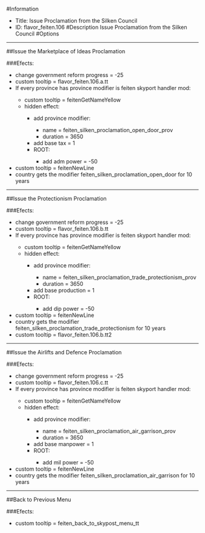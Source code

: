 #Information
 - Title: Issue Proclamation from the Silken Council
 - ID: flavor_feiten.106
#Description
Issue Proclamation from the Silken Council
#Options

___
##Issue the Marketplace of Ideas Proclamation

###Efects:<ul><li>change government reform progress = -25</li><li>custom tooltip = flavor_feiten.106.a.tt</li><li>If every province has province modifier is feiten skyport handler mod:</li><ul><li>custom tooltip = feitenGetNameYellow</li><li>hidden effect:</li><ul><li>add province modifier:</li><ul><li>name = feiten_silken_proclamation_open_door_prov</li><li>duration = 3650</li></ul><li>add base tax = 1</li><li>ROOT:</li><ul><li>add adm power = -50</li></ul></ul></ul><li>custom tooltip = feitenNewLine</li><li>country gets the modifier feiten_silken_proclamation_open_door for 10 years</li></ul>

___
##Issue the Protectionism Proclamation

###Efects:<ul><li>change government reform progress = -25</li><li>custom tooltip = flavor_feiten.106.b.tt</li><li>If every province has province modifier is feiten skyport handler mod:</li><ul><li>custom tooltip = feitenGetNameYellow</li><li>hidden effect:</li><ul><li>add province modifier:</li><ul><li>name = feiten_silken_proclamation_trade_protectionism_prov</li><li>duration = 3650</li></ul><li>add base production = 1</li><li>ROOT:</li><ul><li>add dip power = -50</li></ul></ul></ul><li>custom tooltip = feitenNewLine</li><li>country gets the modifier feiten_silken_proclamation_trade_protectionism for 10 years</li><li>custom tooltip = flavor_feiten.106.b.tt2</li></ul>

___
##Issue the Airlifts and Defence Proclamation

###Efects:<ul><li>change government reform progress = -25</li><li>custom tooltip = flavor_feiten.106.c.tt</li><li>If every province has province modifier is feiten skyport handler mod:</li><ul><li>custom tooltip = feitenGetNameYellow</li><li>hidden effect:</li><ul><li>add province modifier:</li><ul><li>name = feiten_silken_proclamation_air_garrison_prov</li><li>duration = 3650</li></ul><li>add base manpower = 1</li><li>ROOT:</li><ul><li>add mil power = -50</li></ul></ul></ul><li>custom tooltip = feitenNewLine</li><li>country gets the modifier feiten_silken_proclamation_air_garrison for 10 years</li></ul>

___
##Back to Previous Menu

###Efects:<ul><li>custom tooltip = feiten_back_to_skypost_menu_tt</li></ul>
